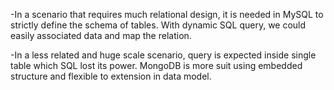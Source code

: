 


-In a scenario that requires much relational design, it is needed in MySQL to strictly define the schema of tables. With dynamic SQL query, we could easily associated data and map the relation. 

-In a less related and huge scale scenario, query is expected inside single table which SQL lost its power. MongoDB is more suit using embedded structure and flexible to extension in data model. 

